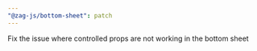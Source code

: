 ```yaml
---
"@zag-js/bottom-sheet": patch
---
```


Fix the issue where controlled props are not working in the bottom sheet
